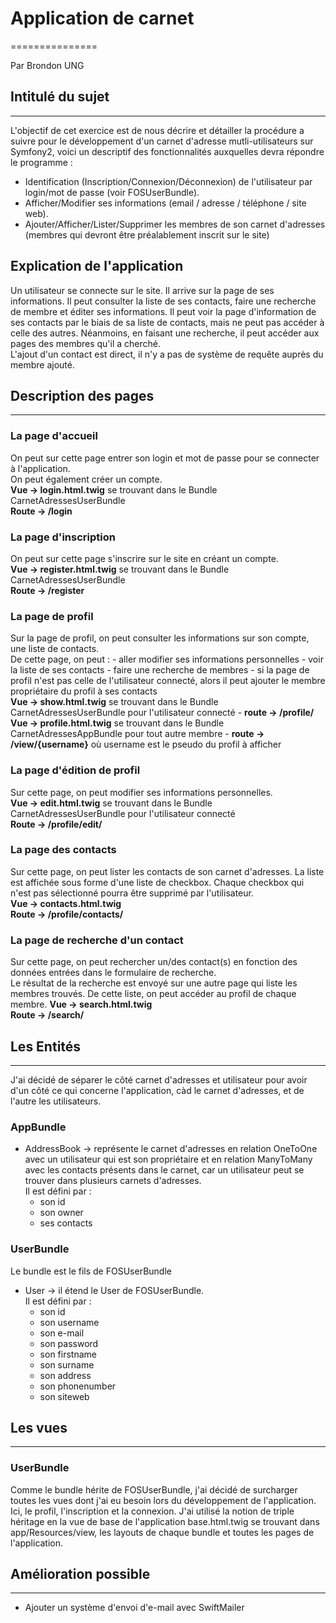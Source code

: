 # Application de carnet
===============

Par Brondon UNG

## Intitulé du sujet
---
L'objectif de cet exercice est de nous décrire et détailler la 
procédure a suivre pour le développement d'un carnet d'adresse mutli-utilisateurs 
sur Symfony2, voici un descriptif des fonctionnalités auxquelles devra répondre le programme :

- Identification (Inscription/Connexion/Déconnexion) de l'utilisateur par login/mot de passe (voir FOSUserBundle).
- Afficher/Modifier ses informations (email / adresse / téléphone / site web).
- Ajouter/Afficher/Lister/Supprimer les membres de son carnet d'adresses (membres qui devront être préalablement inscrit sur le site)


## Explication de l'application
Un utilisateur se connecte sur le site. Il arrive sur la page de ses informations. Il peut consulter la liste de ses contacts, faire une recherche de membre et éditer ses informations.
Il peut voir la page d'information de ses contacts par le biais de sa liste de contacts, mais ne peut pas accéder à celle des autres. Néanmoins, en faisant une recherche, il peut accéder aux
pages des membres qu'il a cherché. <br>
L'ajout d'un contact est direct, il n'y a pas de système de requête auprès du membre ajouté.


## Description des pages
---

### La page d'accueil
On peut sur cette page entrer son login et mot de passe pour se connecter à l'application. <br>
On peut également créer un compte. <br>
**Vue -> login.html.twig** se trouvant dans le Bundle CarnetAdressesUserBundle <br>
**Route -> /login**


### La page d'inscription
On peut sur cette page s'inscrire sur le site en créant un compte. <br>
**Vue -> register.html.twig** se trouvant dans le Bundle CarnetAdressesUserBundle <br>
**Route -> /register**

### La page de profil
Sur la page de profil, on peut consulter les informations sur son compte, une liste de contacts. <br>
De cette page, on peut :
    - aller modifier ses informations personnelles
    - voir la liste de ses contacts
    - faire une recherche de membres
    - si la page de profil n'est pas celle de l'utilisateur connecté, alors il peut ajouter le membre propriétaire du profil à ses contacts <br>
**Vue -> show.html.twig** se trouvant dans le Bundle CarnetAdressesUserBundle pour l'utilisateur connecté - **route -> /profile/** <br>
**Vue -> profile.html.twig** se trouvant dans le Bundle CarnetAdressesAppBundle pour tout autre membre - **route -> /view/{username}** 
où username est le pseudo du profil à afficher


### La page d'édition de profil
Sur cette page, on peut modifier ses informations personnelles. <br>
**Vue -> edit.html.twig** se trouvant dans le Bundle CarnetAdressesUserBundle pour l'utilisateur connecté <br>
**Route -> /profile/edit/**

### La page des contacts
Sur cette page, on peut lister les contacts de son carnet d'adresses.
La liste est affichée sous forme d'une liste de checkbox.
Chaque checkbox qui n'est pas sélectionné pourra être supprimé par l'utilisateur. <br>
**Vue -> contacts.html.twig** <br>
**Route -> /profile/contacts/**

### La page de recherche d'un contact
Sur cette page, on peut rechercher un/des contact(s) en fonction des données entrées dans le formulaire de recherche. <br>
Le résultat de la recherche est envoyé sur une autre page qui liste les membres trouvés. De cette liste, on peut accéder au 
profil de chaque membre.
**Vue -> search.html.twig** <br>
**Route -> /search/**


## Les Entités
---

J'ai décidé de séparer le côté carnet d'adresses et utilisateur pour avoir d'un côté ce qui concerne l'application, càd le carnet d'adresses, et de l'autre les utilisateurs.

### AppBundle
* AddressBook -> représente le carnet d'adresses en relation OneToOne avec un utilisateur qui est son propriétaire
et en relation ManyToMany avec les contacts présents dans le carnet, car un utilisateur peut se trouver dans plusieurs carnets d'adresses. <br>
Il est défini par :
    - son id
    - son owner
    - ses contacts

### UserBundle
Le bundle est le fils de FOSUserBundle
* User -> il étend le User de FOSUserBundle. <br>
Il est défini par :
    - son id
    - son username
    - son e-mail
    - son password
    - son firstname
    - son surname
    - son address
    - son phonenumber
    - son siteweb


## Les vues
---

### UserBundle
Comme le bundle hérite de FOSUserBundle, j'ai décidé de surcharger toutes les vues dont j'ai eu besoin lors du développement de l'application. Ici, le profil, l'inscription et la connexion.
J'ai utilisé la notion de triple héritage en la vue de base de l'application base.html.twig se trouvant dans app/Resources/view, les layouts de chaque bundle et toutes les pages de l'application.

## Amélioration possible
---
* Ajouter un système d'envoi d'e-mail avec SwiftMailer
